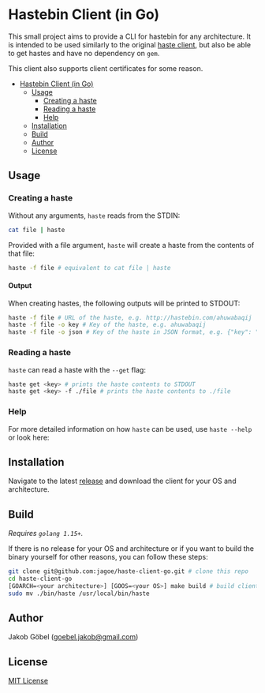 # Hastebin Client (in Go)

This small project aims to provide a CLI for hastebin for any architecture. It is intended to be used similarly to the
original [haste client](https://github.com/seejohnrun/haste-client), but also be able to get hastes and have no dependency on
`gem`.

This client also supports client certificates for some reason.

* [Hastebin Client (in Go)](#hastebin-client-in-go)
  * [Usage](#usage)
    * [Creating a haste](#creating-a-haste)
    * [Reading a haste](#reading-a-haste)
    * [Help](#help)
  * [Installation](#installation)
  * [Build](#build)
  * [Author](#author)
  * [License](#license)

## Usage

### Creating a haste

Without any arguments, `haste` reads from the STDIN:

```bash
cat file | haste
```

Provided with a file argument, `haste` will create a haste from the contents of that file:

```bash
haste -f file # equivalent to cat file | haste
```

#### Output

When creating hastes, the following outputs will be printed to STDOUT:

```bash
haste -f file # URL of the haste, e.g. http://hastebin.com/ahuwabaqij
haste -f file -o key # Key of the haste, e.g. ahuwabaqij
haste -f file -o json # Key of the haste in JSON format, e.g. {"key": "ahuwabaqij"}
```

### Reading a haste

`haste` can read a haste with the `--get` flag:

```bash
haste get <key> # prints the haste contents to STDOUT
haste get <key> -f ./file # prints the haste contents to ./file
```

### Help

For more detailed information on how `haste` can be used, use `haste --help` or look here:

<!-- BEGIN:HELP OUTPUT -->
<!-- TODO: generate help and add here -->
<!-- END:HELP OUTPUT -->

## Installation

Navigate to the latest [release](https://github.com/jagoe/haste-client-go/releases) and download the client for your OS and architecture.

## Build

_Requires `golang 1.15+`._

If there is no release for your OS and architecture or if you want to build the binary yourself for other reasons,
you can follow these steps:

```bash
git clone git@github.com:jagoe/haste-client-go.git # clone this repo
cd haste-client-go
[GOARCH=<your architecture>] [GOOS=<your OS>] make build # build client
sudo mv ./bin/haste /usr/local/bin/haste
```

## Author

Jakob Göbel (goebel.jakob@gmail.com)

## License

[MIT License](./LICENSE)
